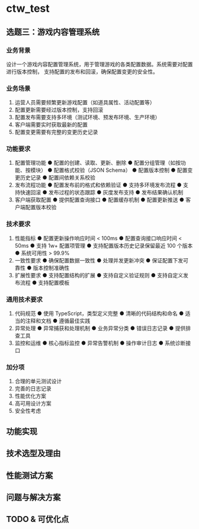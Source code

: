 # ctw_test

## 选题三：游戏内容管理系统

### 业务背景
设计一个游戏内容配置管理系统，用于管理游戏的各类配置数据。系统需要对配置进行版本控制，
支持配置的发布和回滚，确保配置变更的安全性。

### 业务场景
1. 运营人员需要频繁更新游戏配置（如道具属性、活动配置等）
2. 配置更新需要经过版本控制，支持回滚
3. 配置发布需要支持多环境（测试环境、预发布环境、生产环境）
4. 客户端需要实时获取最新的配置
5. 配置变更需要有完整的变更历史记录

### 功能要求
1. 配置管理功能
    ● 配置的创建、读取、更新、删除
    ● 配置分组管理（如按功能、按模块）
    ● 配置格式校验（JSON Schema）
    ● 配置版本控制
    ● 配置变更历史记录
    ● 配置间依赖关系校验
2. 发布流程功能
    ● 配置发布前的格式和依赖验证
    ● 支持多环境发布流程
    ● 支持快速回滚
    ● 发布过程的状态跟踪
    ● 灰度发布支持
    ● 发布结果确认机制
3. 客户端获取配置
    ● 提供配置查询接口
    ● 配置缓存机制
    ● 配置更新推送
    ● 客户端配置版本校验

### 技术要求
1. 性能指标
    ● 配置更新操作响应时间 < 100ms
    ● 配置查询接口响应时间 < 50ms
    ● 支持 1w+ 配置项管理
    ● 支持配置版本历史记录保留最近 100 个版本
    ● 系统可用性 > 99.9%
2. 一致性要求
    ● 确保配置数据一致性
    ● 处理并发更新冲突
    ● 保证配置下发可靠性
    ● 版本控制准确性
3. 扩展性要求
    ● 支持配置结构的扩展
    ● 支持自定义验证规则
    ● 支持自定义发布流程
    ● 支持配置模板

### 通用技术要求
1. 代码规范
    ● 使用 TypeScript，类型定义完整
    ● 清晰的代码结构和命名
    ● 适当的注释和文档
    ● 遵循最佳实践
2. 异常处理
    ● 异常捕获和处理机制
    ● 业务异常分类
    ● 错误日志记录
    ● 提供排查工具
3. 监控和运维
    ● 核心指标监控
    ● 异常告警机制
    ● 操作审计日志
    ● 系统诊断接口

### 加分项
1. 合理的单元测试设计
2. 完善的日志记录
3. 性能优化方案
4. 高可用设计方案
5. 安全性考虑

## 功能实现


## 技术选型及理由


## 性能测试方案


## 问题与解决方案


## TODO & 可优化点